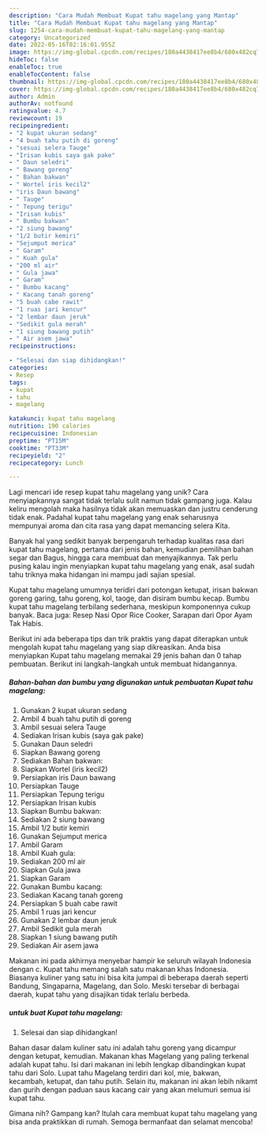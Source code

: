 ```yaml
---
description: "Cara Mudah Membuat Kupat tahu magelang yang Mantap"
title: "Cara Mudah Membuat Kupat tahu magelang yang Mantap"
slug: 1254-cara-mudah-membuat-kupat-tahu-magelang-yang-mantap
category: Uncategorized
date: 2022-05-16T02:16:01.955Z
image: https://img-global.cpcdn.com/recipes/180a4438417ee8b4/680x482cq70/kupat-tahu-magelang-foto-resep-utama.jpg
hideToc: false
enableToc: true
enableTocContent: false
thumbnail: https://img-global.cpcdn.com/recipes/180a4438417ee8b4/680x482cq70/kupat-tahu-magelang-foto-resep-utama.jpg
cover: https://img-global.cpcdn.com/recipes/180a4438417ee8b4/680x482cq70/kupat-tahu-magelang-foto-resep-utama.jpg
author: Admin
authorAv: notfound
ratingvalue: 4.7
reviewcount: 19
recipeingredient:
- "2 kupat ukuran sedang"
- "4 buah tahu putih di goreng"
- "sesuai selera Tauge"
- "Irisan kubis saya gak pake"
- " Daun seledri"
- " Bawang goreng"
- " Bahan bakwan"
- " Wortel iris kecil2"
- "iris Daun bawang"
- " Tauge"
- " Tepung terigu"
- "Irisan kubis"
- " Bumbu bakwan"
- "2 siung bawang"
- "1/2 butir kemiri"
- "Sejumput merica"
- " Garam"
- " Kuah gula"
- "200 ml air"
- " Gula jawa"
- " Garam"
- " Bumbu kacang"
- " Kacang tanah goreng"
- "5 buah cabe rawit"
- "1 ruas jari kencur"
- "2 lembar daun jeruk"
- "Sedikit gula merah"
- "1 siung bawang putih"
- " Air asem jawa"
recipeinstructions:

- "Selesai dan siap dihidangkan!"
categories:
- Resep
tags:
- kupat
- tahu
- magelang

katakunci: kupat tahu magelang 
nutrition: 190 calories
recipecuisine: Indonesian
preptime: "PT15M"
cooktime: "PT33M"
recipeyield: "2"
recipecategory: Lunch

---
```





Lagi mencari ide resep kupat tahu magelang yang unik? Cara menyiapkannya sangat tidak terlalu sulit namun tidak gampang juga. Kalau keliru mengolah maka hasilnya tidak akan memuaskan dan justru cenderung tidak enak. Padahal kupat tahu magelang yang enak seharusnya mempunyai aroma dan cita rasa yang dapat memancing selera Kita.





Banyak hal yang sedikit banyak berpengaruh terhadap kualitas rasa dari kupat tahu magelang, pertama dari jenis bahan, kemudian pemilihan bahan segar dan Bagus, hingga cara membuat dan menyajikannya. Tak perlu pusing kalau ingin menyiapkan kupat tahu magelang yang enak,      asal sudah tahu triknya maka hidangan ini mampu jadi sajian spesial.














Kupat tahu magelang umumnya teridiri dari potongan ketupat, irisan bakwan goreng garing, tahu goreng, kol, taoge, dan disiram bumbu kecap. Bumbu kupat tahu magelang terbilang sederhana, meskipun komponennya cukup banyak. Baca juga: Resep Nasi Opor Rice Cooker, Sarapan dari Opor Ayam Tak Habis.






Berikut ini ada beberapa tips dan trik praktis yang dapat diterapkan untuk mengolah kupat tahu magelang yang siap dikreasikan. Anda bisa menyiapkan Kupat tahu magelang memakai 29 jenis bahan dan 0 tahap pembuatan. Berikut ini langkah-langkah untuk membuat hidangannya.

<!--inarticleads1-->

##### Bahan-bahan dan bumbu yang digunakan untuk pembuatan Kupat tahu magelang:

1. Gunakan 2 kupat ukuran sedang
1. Ambil 4 buah tahu putih di goreng
1. Ambil sesuai selera Tauge
1. Sediakan Irisan kubis (saya gak pake)
1. Gunakan  Daun seledri
1. Siapkan  Bawang goreng
1. Sediakan  Bahan bakwan:
1. Siapkan  Wortel (iris kecil2)
1. Persiapkan iris Daun bawang
1. Persiapkan  Tauge
1. Persiapkan  Tepung terigu
1. Persiapkan Irisan kubis
1. Siapkan  Bumbu bakwan:
1. Sediakan 2 siung bawang
1. Ambil 1/2 butir kemiri
1. Gunakan Sejumput merica
1. Ambil  Garam
1. Ambil  Kuah gula:
1. Sediakan 200 ml air
1. Siapkan  Gula jawa
1. Siapkan  Garam
1. Gunakan  Bumbu kacang:
1. Sediakan  Kacang tanah goreng
1. Persiapkan 5 buah cabe rawit
1. Ambil 1 ruas jari kencur
1. Gunakan 2 lembar daun jeruk
1. Ambil Sedikit gula merah
1. Siapkan 1 siung bawang putih
1. Sediakan  Air asem jawa


Makanan ini pada akhirnya menyebar hampir ke seluruh wilayah Indonesia dengan c. Kupat tahu memang salah satu makanan khas Indonesia. Biasanya kuliner yang satu ini bisa kita jumpai di beberapa daerah seperti Bandung, Singaparna, Magelang, dan Solo. Meski tersebar di berbagai daerah, kupat tahu yang disajikan tidak terlalu berbeda. 

<!--inarticleads2-->

#####  untuk buat Kupat tahu magelang:


1. Selesai dan siap dihidangkan!

Bahan dasar dalam kuliner satu ini adalah tahu goreng yang dicampur dengan ketupat, kemudian. Makanan khas Magelang yang paling terkenal adalah kupat tahu. Isi dari makanan ini lebih lengkap dibandingkan kupat tahu dari Solo. Lupat tahu Magelang terdiri dari kol, mie, bakwan, kecambah, ketupat, dan tahu putih. Selain itu, makanan ini akan lebih nikamt dan gurih dengan paduan saus kacang cair yang akan melumuri semua isi kupat tahu. 

Gimana nih? Gampang kan? Itulah cara membuat kupat tahu magelang yang bisa anda praktikkan di rumah. Semoga bermanfaat dan selamat mencoba!
